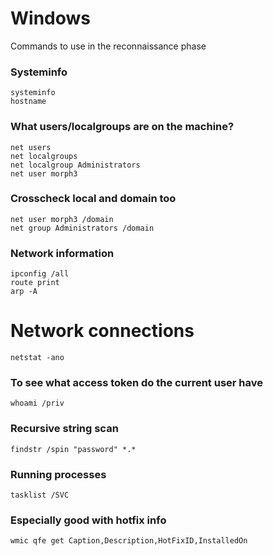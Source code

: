 # Windows
Commands to use in the reconnaissance phase

### Systeminfo
```
systeminfo
hostname 
```

### What users/localgroups are on the machine?
```
net users
net localgroups
net localgroup Administrators
net user morph3
```

### Crosscheck local and domain too
```
net user morph3 /domain
net group Administrators /domain
```

### Network information
```
ipconfig /all
route print
arp -A
```

# Network connections
```
netstat -ano
```

### To see what access token do the current user have
```
whoami /priv
```

### Recursive string scan
```
findstr /spin "password" *.*
```

### Running processes
```
tasklist /SVC
```

### Especially good with hotfix info
```
wmic qfe get Caption,Description,HotFixID,InstalledOn
```
